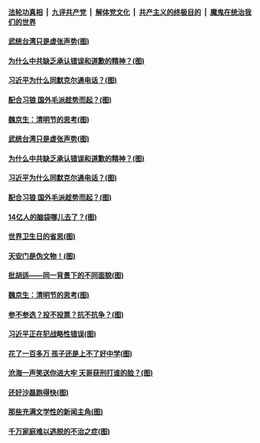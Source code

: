 

####  [法轮功真相](../../../../basic/blob/master/README.md?t=04091731) &nbsp;|&nbsp; [九评共产党](../../../../9ping.md/blob/master/README.md?t=04091731) &nbsp;|&nbsp; [解体党文化](../../../../jtdwh.md/blob/master/README.md?t=04091731)  &nbsp;|&nbsp; [共产主义的终极目的](../../../../gczydzjmd.md/blob/master/README.md?t=04091731) &nbsp;|&nbsp; [魔鬼在统治我们的世界](../../../../mgztzwmdsj.md/blob/master/README.md?t=04091731) 

#### [武统台湾只是虚张声势(图)](../pages/p4/968173.md?t=04091731) 

#### [为什么中共缺乏承认错误和道歉的精神？(图)](../pages/p4/968167.md?t=04091731) 

#### [习近平为什么同默克尔通电话？(图)](../pages/p4/968155.md?t=04091731) 

#### [配合习狼 国外毛派趁势而起？(图)](../pages/p4/968151.md?t=04091731) 


#### [魏京生：清明节的思考(图)](../pages/p4/968069.md?t=04091731) 

#### [武统台湾只是虚张声势(图)](../pages/p4/968173.md?t=04091731) 

#### [为什么中共缺乏承认错误和道歉的精神？(图)](../pages/p4/968167.md?t=04091731) 

#### [习近平为什么同默克尔通电话？(图)](../pages/p4/968155.md?t=04091731) 

#### [配合习狼 国外毛派趁势而起？(图)](../pages/p4/968151.md?t=04091731) 

#### [14亿人的脑袋哪儿去了？(图)](../pages/p4/968150.md?t=04091731) 


#### [世界卫生日的省思(图)](../pages/p4/968078.md?t=04091731) 

#### [天安门是伪文物！(图)](../pages/p4/968076.md?t=04091731) 


#### [批胡适——同一背景下的不同面貌(图)](../pages/p4/968070.md?t=04091731) 

#### [魏京生：清明节的思考(图)](../pages/p4/968069.md?t=04091731) 

#### [参不参选？投不投票？抗不抗争？(图)](../pages/p4/968067.md?t=04091731) 

#### [习近平正在犯战略性错误(图)](../pages/p4/968063.md?t=04091731) 


#### [花了一百多万 孩子还是上不了好中学(图)](../pages/p4/967959.md?t=04091731) 

#### [沧海一声笑送你进大牢 天哥获刑打谁的脸？(图)](../pages/p4/967961.md?t=04091731) 

#### [还好沙磊跑得快(图)](../pages/p4/967955.md?t=04091731) 

#### [那些充满文学性的新闻主角(图)](../pages/p4/967958.md?t=04091731) 

#### [千万家庭难以逃脱的不治之症(图)](../pages/p4/967956.md?t=04091731) 


